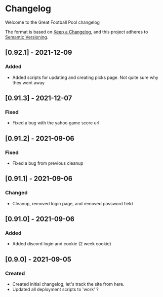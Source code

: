 # Changelog
Welcome to the Great Football Pool changelog

The format is based on [Keep a Changelog](https://keepachangelog.com/en/1.0.0/),
and this project adheres to [Semantic Versioning](https://semver.org/spec/v2.0.0.html).

## [0.92.1] - 2021-12-09
### Added
- Added scripts for updating and creating picks page.  Not quite sure why they went away

## [0.91.3] - 2021-12-07
### Fixed
- Fixed a bug with the yahoo game score url

## [0.91.2] - 2021-09-06
### Fixed
- Fixed a bug from previous cleanup

## [0.91.1] - 2021-09-06
### Changed
- Cleanup, removed login page, and removed password field

## [0.91.0] - 2021-09-06
### Added
- Added discord login and cookie (2 week cookie)

## [0.9.0] - 2021-09-05
### Created
- Created initial changelog, let's track the site from here.
- Updated all deployment scripts to 'work' ?